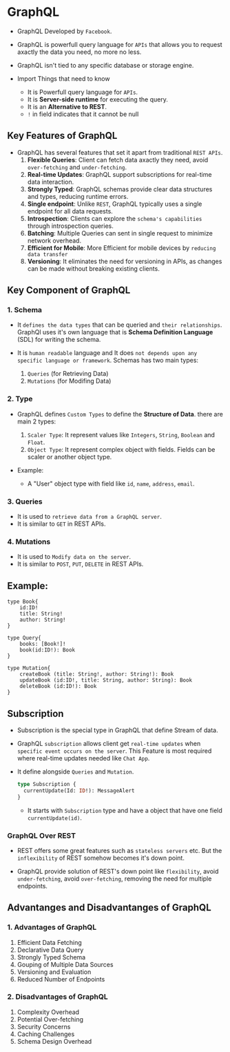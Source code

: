 # GraphQL

- GraphQL Developed by `Facebook`.
- GraphQL is powerfull query language for `APIs` that allows you to request axactly the data you need, no more no less.
- GraphQL isn't tied to any specific database or storage engine.

- Import Things that need to know
  - It is Powerfull query language for `APIs`.
  - It is <strong>Server-side runtime</strong> for executing the query.
  - It is an <strong>Alternative to REST</strong>.
  - `!` in field indicates that it cannot be null

## Key Features of GraphQL

- GraphQL has several features that set it apart from traditional `REST APIs`.
  1. <strong>Flexible Queries</strong>: Client can fetch data axactly they need, avoid `over-fetching` and `under-fetching`.
  2. <strong>Real-time Updates</strong>: GraphQL support subscriptions for real-time data interaction.
  3. <strong>Strongly Typed</strong>: GraphQL schemas provide clear data structures and types, reducing runtime errors.
  4. <strong>Single endpoint</strong>: Unlike `REST`, GraphQL typically uses a single endpoint for all data requests.
  5. <strong>Introspection</strong>: Clients can explore the `schema's capabilities` through introspection queries.
  6. <strong>Batching</strong>: Multiple Queries can sent in single request to minimize network overhead.
  7. <strong>Efficient for Mobile</strong>: More Efficient for mobile devices by `reducing data transfer`
  8. <strong>Versioning</strong>: It eliminates the need for versioning in APIs, as changes can be made without breaking existing clients.

## Key Component of GraphQL

### 1. Schema

- It `defines the data types` that can be queried and `their relationships`. GraphQl uses it's own language that is <strong>Schema Definition Language</strong> (SDL) for writing the schema.

- It is `human readable` language and It does `not depends upon any specific language or framework`. Schemas has two main types:
  1. `Queries` (for Retrieving Data)
  2. `Mutations` (for Modifing Data)

### 2. Type

- GraphQL defines `Custom Types` to define the <strong>Structure of Data</strong>. there are main 2 types:

  1. `Scaler Type`: It represent values like `Integers`, `String`, `Boolean` and `Float`.
  2. `Object Type`: It represent complex object with fields. Fields can be scaler or another object type.

- Example:
  - A "User" object type with field like `id`, `name`, `address`, `email`.

### 3. Queries

- It is used to `retrieve data from a GraphQL server`.
- It is similar to `GET` in REST APIs.

### 4. Mutations

- It is used to `Modify data on the server`.
- It is similar to `POST`, `PUT`, `DELETE` in REST APIs.

## Example:

    type Book{
        id:ID!
        title: String!
        author: String!
    }

    type Query{
        books: [Book!]!
        book(id:ID!): Book
    }

    type Mutation{
        createBook (title: String!, author: String!): Book
        updateBook (id:ID!, title: String, author: String): Book
        deleteBook (id:ID!): Book
    }

## Subscription

- Subscription is the special type in GraphQL that define Stream of data.

- GraphQL `subscription` allows client get `real-time updates` when `specific event occurs on the server`. This Feature is most required where real-time updates needed like `Chat App`.

- It define alongside `Queries` and `Mutation`.

  ```graphql
  type Subscription {
    currentUpdate(Id: ID!): MessageAlert
  }
  ```

  - It starts with `Subscription` type and have a object that have one field `currentUpdate(id)`.

### GraphQL Over REST

- REST offers some great features such as `stateless servers` etc. But the `inflexibility` of REST somehow becomes it's down point.

- GraphQL provide solution of REST's down point like `flexibility`, avoid `under-fetching`, avoid `over-fetching`, removing the need for multiple endpoints.

## Advantanges and Disadvantanges of GraphQL

### 1. Advantages of GraphQL

1. Efficient Data Fetching
2. Declarative Data Query
3. Strongly Typed Schema
4. Gouping of Multiple Data Sources
5. Versioning and Evaluation
6. Reduced Number of Endpoints

### 2. Disadvantages of GraphQL

1. Complexity Overhead
2. Potential Over-fetching
3. Security Concerns
4. Caching Challenges
5. Schema Design Overhead
